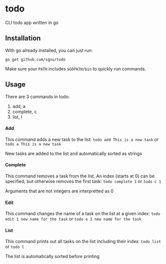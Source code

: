 # todo
CLI todo app written in go
## Installation
With go already installed, you can just run:

`go get github.com/sgnu/todo`

Make sure your `PATH` includes `$GOPATH/bin` to quickly run commands.
## Usage
There are 3 commands in todo:

1.	add, a
2.	complete, c
3.	list, l

#### Add
This command adds a new task to the list:
`todo add This is a new task` or `todo a This is a new task`

New tasks are added to the list and automatically sorted as strings

#### Complete
This command removes a task from the list. An index (starts at 0) can be specified, but otherwise removes the first task: `todo complete 1` or `todo c 1`

Arguments that are not integers are interpretted as 0

#### Edit
This command changes the name of a task on the list at a given index: `todo edit 1 new name for the task` or `todo e 1 new name for the task`

#### List
This command prints out all tasks on the list including their index: `todo list` or `todo l`

The list is automatically sorted before printing